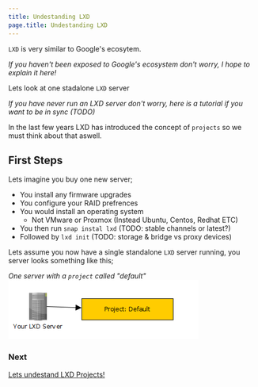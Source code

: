 ```yaml
---
title: Undestanding LXD
page.title: Undestanding LXD
---
```


`LXD` is very similar to Google's ecosytem.

*If you haven't been exposed to Google's ecosystem don't worry,  I hope to explain it here!*

Lets look at one stadalone `LXD` server

*If you have never run an LXD server don't worry, here is a tutorial if you want to be in sync (TODO)*

In the last few years LXD has introduced the concept of `projects` so
we must think about that aswell.

## First Steps

Lets imagine you buy one new server;

 - You install any firmware upgrades
 - You configure your RAID prefrences
 - You would install an operating system
   - Not VMware or Proxmox (Instead Ubuntu, Centos, Redhat ETC)
 - You then run `snap instal lxd` (TODO: stable channels or latest?)
 - Followed by `lxd init` (TODO: storage & bridge vs proxy devices)

Lets assume you now have a single standalone `LXD` server running, you server
looks something like this;

*One server with a `project` called "default"*
<img src="_pics/1.png">

### Next
[Lets undestand LXD Projects!](undestanding_projects.html)
